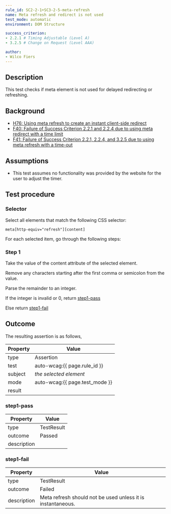 ```yaml
---
rule_id: SC2-2-1+SC3-2-5-meta-refresh
name: Meta refresh and redirect is not used
test_mode: automatic
environment: DOM Structure

success_criterion:
- 2.2.1 # Timing Adjustable (Level A)
- 3.2.5 # Change on Request (Level AAA)

author:
- Wilco Fiers
---
```


## Description

This test checks if meta element is not used for delayed redirecting or refreshing.

## Background

- [H76: Using meta refresh to create an instant client-side redirect](http://www.w3.org/TR/WCAG20-TECHS/H76.html)
- [F40: Failure of Success Criterion 2.2.1 and 2.2.4 due to using meta redirect with a time limit](http://www.w3.org/TR/WCAG20-TECHS/F40.html)
- [F41: Failure of Success Criterion 2.2.1, 2.2.4, and 3.2.5 due to using meta refresh with a time-out](http://www.w3.org/TR/WCAG20-TECHS/F41.html)

## Assumptions

- This test assumes no functionality was provided by the website for the user to adjust the timer.

## Test procedure

### Selector

Select all elements that match the following CSS selector:

    meta[http-equiv="refresh"][content]

For each selected item, go through the following steps:

### Step 1

Take the value of the content attribute of the selected element.

Remove any characters starting after the first comma or semicolon from the value.

Parse the remainder to an integer.

If the integer is invalid or 0, return [step1-pass](#step1-pass)

Else return [step1-fail](#step1-fail)

## Outcome

The resulting assertion is as follows,

| Property | Value
|----------|----------
| type     | Assertion
| test     | auto-wcag:{{ page.rule_id }}
| subject  | *the selected element*
| mode     | auto-wcag:{{ page.test_mode }}
| result   | <One TestResult from below>

### step1-pass

| Property    | Value
|-------------|----------
| type        | TestResult
| outcome     | Passed
| description |

### step1-fail

| Property    | Value
|-------------|----------
| type        | TestResult
| outcome     | Failed
| description | Meta refresh should not be used unless it is instantaneous.
